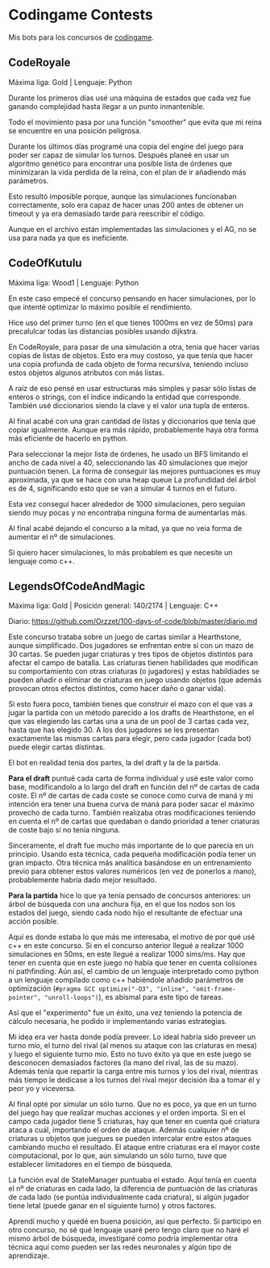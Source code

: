 # Codingame Contests

Mis bots para los concursos de [codingame](https://www.codingame.com/).

## CodeRoyale

Máxima liga: Gold | Lenguaje: Python

Durante los primeros días usé una máquina de estados que cada vez fue ganando complejidad hasta llegar a un punto inmantenible.

Todo el movimiento pasa por una función "smoother" que evita que mi reina se encuentre en una posición peligrosa.

Durante los últimos días programé una copia del engine del juego para poder ser capaz de simular los turnos. Después planeé en usar un algoritmo
genético para encontrar una posible lista de órdenes que minimizaran la vida perdida de la reina, con el plan de ir añadiendo más parámetros.

Esto resultó imposible porque, aunque las simulaciones funcionaban correctamente, solo era capaz de hacer unas 200 antes de obtener un timeout y
ya era demasiado tarde para reescribir el código.

Aunque en el archivo están implementadas las simulaciones y el AG, no se usa para nada ya que es ineficiente.

## CodeOfKutulu

Máxima liga: Wood1 | Lenguaje: Python

En este caso empecé el concurso pensando en hacer simulaciones, por lo que intenté optimizar lo máximo posible el rendimiento.

Hice uso del primer turno (en el que tienes 1000ms en vez de 50ms) para precalulcar todas las distancias posibles usando dijkstra.

En CodeRoyale, para pasar de una simulación a otra, tenía que hacer varias copias de listas de objetos. Esto era muy costoso, ya que tenía que
hacer una copia profunda de cada objeto de forma recursiva, teniendo incluso estos objetos algunos atributos con más listas.

A raíz de eso pensé en usar estructuras más simples y pasar sólo listas de enteros o strings, con el índice indicando la entidad que corresponde.
También usé diccionarios siendo la clave y el valor una tupla de enteros.

Al final acabé con una gran cantidad de listas y diccionarios que tenía que copiar igualmente. Aunque era más rápido, probablemente haya otra
forma más eficiente de hacerlo en python.

Para seleccionar la mejor lista de órdenes, he usado un BFS limitando el ancho de cada nivel a 40, seleccionando las 40 simulaciones que
mejor puntuación tienen. La forma de conseguir las mejores puntuaciones es muy aproximada, ya que se hace con una heap queue
La profundidad del árbol es de 4, significando esto que se van a simular 4 turnos en el futuro.

Esta vez conseguí hacer alrededor de 1000 simulaciones, pero seguían siendo muy pocas y no encontraba ninguna forma de aumentarlas más.

Al final acabé dejando el concurso a la mitad, ya que no veia forma de aumentar el nº de simulaciones.

Si quiero hacer simulaciones, lo más probablem es que necesite un lenguaje como c++.


## LegendsOfCodeAndMagic

Máxima liga: Gold | Posición general: 140/2174 | Lenguaje: C++

Diario: https://github.com/Orzzet/100-days-of-code/blob/master/diario.md

Este concurso trataba sobre un juego de cartas similar a Hearthstone, aunque simplificado. Dos jugadores se enfrentan entre sí con un mazo de 30 cartas. Se pueden jugar criaturas y tres tipos de objetos distintos para afectar el campo de batalla. Las criaturas tienen habilidades que modifican su comportamiento con otras criaturas (o jugadores) y estas habildiades se pueden añadir o eliminar de criaturas en juego usando objetos (que además provocan otros efectos distintos, como hacer daño o ganar vida).

Si esto fuera poco, también tienes que construir el mazo con el que vas a jugar la partida con un método parecido a los drafts de Hearthstone, en el que vas elegiendo las cartas una a una de un pool de 3 cartas cada vez, hasta que has elegido 30. A los dos jugadores se les presentan exactamente las mismas cartas para elegir, pero cada jugador (cada bot) puede elegir cartas distintas.

El bot en realidad tenía dos partes, la del draft y la de la partida.

<b>Para el draft</b> puntué cada carta de forma individual y usé este valor como base, modificandolo a lo largo del draft en función del nº de cartas de cada coste. El nº de cartas de cada coste se conoce como curva de maná y mi intención era tener una buena curva de maná para poder sacar el máximo provecho de cada turno. También realizaba otras modificaciones teniendo en cuenta el nº de cartas que quedaban o dando prioridad a tener criaturas de coste bajo si no tenía ninguna.

Sinceramente, el draft fue mucho más importante de lo que parecía en un principio. Usando esta técnica, cada pequeña modificación podía tener un gran impacto. Otra técnica más analítica basándose en un entrenamiento previo para obtener estos valores numéricos (en vez de ponerlos a mano), probablemente habría dado mejor resultado.

<b>Para la partida</b> hice lo que ya tenía pensado de concursos anteriores: un árbol de búsqueda con una anchura fija, en el que los nodos son los estados del juego, siendo cada nodo hijo el resultante de efectuar una acción posible.

Aquí es donde estaba lo que más me interesaba, el motivo de por qué usé c++ en este concurso. Si en el concurso anterior llegué a realizar 1000 simulaciones en 50ms, en este llegué a realizar 1000 sims/ms. Hay que tener en cuenta que en este juego no había que tener en cuenta colisiones ni pathfinding. Aún así, el cambio de un lenguaje interpretado como python a un lenguaje compilado como c++ habiéndole añadido parámetros de optimización (`#pragma GCC optimize("-O3", "inline", "omit-frame-pointer", "unroll-loops")`), es abismal para este tipo de tareas. 

Así que el "experimento" fue un éxito, una vez teniendo la potencia de cálculo necesaria, he podido ir implementando varias estrategias. 

Mi idea era ver hasta donde podía preveer. Lo ideal habría sido preveer un turno mío, el turno del rival (al menos su ataque con las criaturas en mesa) y luego el siguiente turno mío. Esto no tuvo éxito ya que en este juego se desconocen demasiados factores (la mano del rival, las de su mazo). Además tenía que repartir la carga entre mis turnos y los del rival, mientras más tiempo le dedicase a los turnos del rival mejor decisión iba a tomar él y peor yo y viceversa.

Al final opté por simular un sólo turno. Que no es poco, ya que en un turno del juego hay que realizar muchas acciones y el orden importa. Si en el campo cada jugador tiene 5 criaturas, hay que tener en cuenta qué criatura ataca a cuál, importando el orden de ataque. Además cualquier nº de criaturas u objetos que juegues se pueden intercalar entre estos ataques cambiando mucho el resultado. El ataque entre criaturas era el mayor coste computacional, por lo que, aún simulando un sólo turno, tuve que establecer limitadores en el tiempo de búsqueda.

La función eval de StateManager puntuaba el estado. Aquí tenía en cuenta el nº de criaturas en cada lado, la diferencia de puntuación de las criaturas de cada lado (se puntúa individualmente cada criatura), si algún jugador tiene letal (puede ganar en el siguiente turno) y otros factores. 

Aprendí mucho y quedé en buena posición, así que perfecto. Si participo en otro concurso, no sé qué lenguaje usaré pero tengo claro que no haré el mismo árbol de búsqueda, investigaré como podría implementar otra técnica aquí como pueden ser las redes neuronales y algún tipo de aprendizaje.
